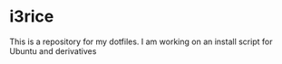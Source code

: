 # i3rice
This is a repository for my dotfiles. I am working on an install script for Ubuntu and derivatives

